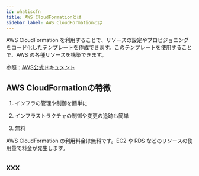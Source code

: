 ```yaml
---
id: whatiscfn
title: AWS CloudFormationとは
sidebar_label: AWS CloudFormationとは
---
```


AWS CloudFormation を利用することで、リソースの設定やプロビジョニングをコード化したテンプレートを作成できます。このテンプレートを使用することで、AWS の各種リソースを構築できます。

参照：[AWS公式ドキュメント](https://docs.aws.amazon.com/ja_jp/AWSCloudFormation/latest/UserGuide/Welcome.html)

## AWS CloudFormationの特徴

1. インフラの管理や制御を簡単に

2. インフラストラクチャの制御や変更の追跡も簡単

3. 無料

AWS CloudFormation の利用料金は無料です。EC2 や RDS などのリソースの使用量で料金が発生します。

## xxx
